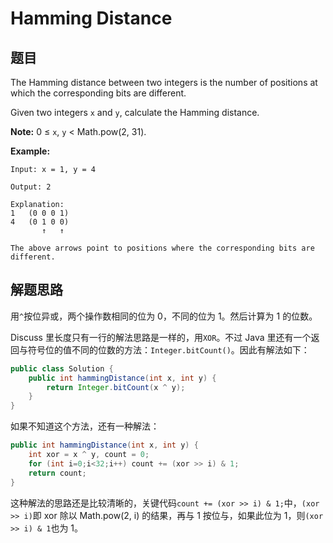 # Hamming Distance

## 题目

The Hamming distance between two integers is the number of positions at which the corresponding bits are different.

Given two integers `x` and `y`, calculate the Hamming distance.

**Note:**
0 ≤ `x`, `y` < Math.pow(2, 31).

**Example:**

```
Input: x = 1, y = 4

Output: 2

Explanation:
1   (0 0 0 1)
4   (0 1 0 0)
       ↑   ↑

The above arrows point to positions where the corresponding bits are different.
```

## 解题思路

用`^`按位异或，两个操作数相同的位为 0，不同的位为 1。然后计算为 1 的位数。

Discuss 里长度只有一行的解法思路是一样的，用`XOR`。不过 Java 里还有一个返回与符号位的值不同的位数的方法：`Integer.bitCount()`。因此有解法如下：

```java
public class Solution {
    public int hammingDistance(int x, int y) {
        return Integer.bitCount(x ^ y);
    }
}
```

如果不知道这个方法，还有一种解法：

```java
public int hammingDistance(int x, int y) {
    int xor = x ^ y, count = 0;
    for (int i=0;i<32;i++) count += (xor >> i) & 1;
    return count;
}
```

这种解法的思路还是比较清晰的，关键代码`count += (xor >> i) & 1;`中，`(xor >> i)`即 xor 除以 Math.pow(2, i) 的结果，再与 1 按位与，如果此位为 1，则`(xor >> i) & 1`也为 1。
